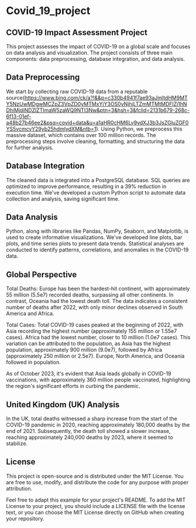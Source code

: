 # Covid_19_project

## COVID-19 Impact Assessment Project ##

This project assesses the impact of COVID-19 on a global scale and focuses on data analysis and visualization. The project consists of three main components: data preprocessing, database integration, and data analysis.

## Data Preprocessing ##
We start by collecting raw COVID-19 data from a reputable source(https://www.bing.com/ck/a?!&&p=c330b4941f7ae93aJmltdHM9MTY5NzUwMDgwMCZpZ3VpZD0yMTMxYjY3OS0yNjhjLTZmMTMtMDFlZi1hNDhiMjdiNDZlZTImaW5zaWQ9NTI3Nw&ptn=3&hsh=3&fclid=2131b679-268c-6f13-01ef-a48b27b46ee2&psq=covid+data&u=a1aHR0cHM6Ly9vdXJ3b3JsZGluZGF0YS5vcmcvY29yb25hdmlydXM&ntb=1). Using Python, we preprocess this massive dataset, which contains over 100 million records. The preprocessing steps involve cleaning, formatting, and structuring the data for further analysis.

## Database Integration ##
The cleaned data is integrated into a PostgreSQL database. SQL queries are optimized to improve performance, resulting in a 39% reduction in execution time. We've developed a custom Python script to automate data collection and analysis, saving significant time.

## Data Analysis ##
Python, along with libraries like Pandas, NumPy, Seaborn, and Matplotlib, is used to create informative visualizations. We've developed line plots, bar plots, and time series plots to present data trends. Statistical analyses are conducted to identify patterns, correlations, and anomalies in the COVID-19 data.

## Global Perspective ##
Total Deaths: Europe has been the hardest-hit continent, with approximately 55 million (5.5e7) recorded deaths, surpassing all other continents. In contrast, Oceania had the lowest death toll. The data indicates a consistent number of deaths after 2022, with only minor declines observed in South America and Africa.

Total Cases: Total COVID-19 cases peaked at the beginning of 2022, with Asia recording the highest number (approximately 155 million or 1.55e7 cases). Africa had the lowest number, closer to 10 million (1.0e7 cases). This variation can be attributed to the population, as Asia has the highest population, approximately 900 million (9.0e7), followed by Africa (approximately 250 million or 2.5e7). Europe, North America, and Oceania followed in population.

As of October 2023, it's evident that Asia leads globally in COVID-19 vaccinations, with approximately 360 million people vaccinated, highlighting the region's significant efforts in curbing the pandemic.

## United Kingdom (UK) Analysis ##
In the UK, total deaths witnessed a sharp increase from the start of the COVID-19 pandemic in 2020, reaching approximately 180,000 deaths by the end of 2021. Subsequently, the death toll showed a slower increase, reaching approximately 240,000 deaths by 2023, where it seemed to stabilize.

## License ##
This project is open-source and is distributed under the MIT License. You are free to use, modify, and distribute the code for any purpose with proper attribution.

Feel free to adapt this example for your project's README. To add the MIT License to your project, you should include a LICENSE file with the license text, or you can choose the MIT License directly on GitHub when creating your repository.
